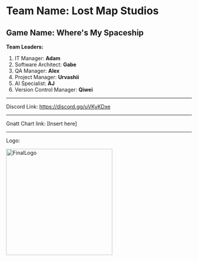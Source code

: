 # Team Name: **Lost Map Studios**

Game Name: **Where's My Spaceship**
-------------------------------------------------------
**Team Leaders:**
1) IT Manager: **Adam**
2) Software Architect: **Gabe**
3) QA Manager: **Alex**
4) Project Manager: **Urvashii**
5) AI Specialist: **AJ**
6) Version Control Manager: **Qiwei**

-------------------------------------------------------

Discord Link: https://discord.gg/uVKyKDxe

-------------------------------------------------------

Gnatt Chart link: 
[Insert here]

-------------------------------------------------------

Logo:

<img width="288" height="288" alt="FinalLogo" src="https://github.com/user-attachments/assets/3af23d65-bbd5-4c53-8b95-741eaa1a939a" />


